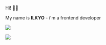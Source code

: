 Hi! 👋🏻

My name is **ILKYO** - i'm a frontend developer

<p align="center">
  <p>
    <a href="https://skillicons.dev">
      <img src="https://skillicons.dev/icons?i=vscode,git" />
    </a
  </p>
  <p>
    <a href="https://skillicons.dev">
      <img src="https://skillicons.dev/icons?i=html,css,js,ts,react" />
    </a
  </p>
</p>


<!--
**qdaszx/qdaszx** is a ✨ _special_ ✨ repository because its `README.md` (this file) appears on your GitHub profile.

Here are some ideas to get you started:

- 🔭 I’m currently working on ...
- 🌱 I’m currently learning ...
- 👯 I’m looking to collaborate on ...
- 🤔 I’m looking for help with ...
- 💬 Ask me about ...
- 📫 How to reach me: ...
- 😄 Pronouns: ...
- ⚡ Fun fact: ...
-->
